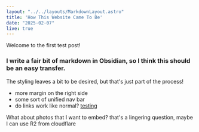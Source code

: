 ```yaml
---
layout: "../../layouts/MarkdownLayout.astro"
title: 'How This Website Came To Be'
date: "2025-02-07" 
live: true
---
```

Welcome to the first test post!

### I write a fair bit of markdown in Obsidian, so I think this should be an easy transfer. 

The styling leaves a bit to be desired, but that's just part of the process!
- more margin on the right side
- some sort of unified nav bar 
- do links work like normal? [testing](http://localhost:4321)


What about photos that I want to embed? that's a lingering question, maybe I can use R2 from cloudflare
